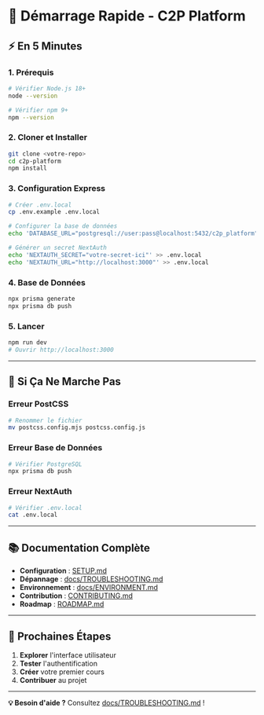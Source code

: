 # 🚀 Démarrage Rapide - C2P Platform

## ⚡ **En 5 Minutes**

### **1. Prérequis**
```bash
# Vérifier Node.js 18+
node --version

# Vérifier npm 9+
npm --version
```

### **2. Cloner et Installer**
```bash
git clone <votre-repo>
cd c2p-platform
npm install
```

### **3. Configuration Express**
```bash
# Créer .env.local
cp .env.example .env.local

# Configurer la base de données
echo 'DATABASE_URL="postgresql://user:pass@localhost:5432/c2p_platform"' >> .env.local

# Générer un secret NextAuth
echo 'NEXTAUTH_SECRET="votre-secret-ici"' >> .env.local
echo 'NEXTAUTH_URL="http://localhost:3000"' >> .env.local
```

### **4. Base de Données**
```bash
npx prisma generate
npx prisma db push
```

### **5. Lancer**
```bash
npm run dev
# Ouvrir http://localhost:3000
```

---

## 🔧 **Si Ça Ne Marche Pas**

### **Erreur PostCSS**
```bash
# Renommer le fichier
mv postcss.config.mjs postcss.config.js
```

### **Erreur Base de Données**
```bash
# Vérifier PostgreSQL
npx prisma db push
```

### **Erreur NextAuth**
```bash
# Vérifier .env.local
cat .env.local
```

---

## 📚 **Documentation Complète**

- **Configuration** : [SETUP.md](SETUP.md)
- **Dépannage** : [docs/TROUBLESHOOTING.md](docs/TROUBLESHOOTING.md)
- **Environnement** : [docs/ENVIRONMENT.md](docs/ENVIRONMENT.md)
- **Contribution** : [CONTRIBUTING.md](CONTRIBUTING.md)
- **Roadmap** : [ROADMAP.md](ROADMAP.md)

---

## 🎯 **Prochaines Étapes**

1. **Explorer** l'interface utilisateur
2. **Tester** l'authentification
3. **Créer** votre premier cours
4. **Contribuer** au projet

---

**💡 Besoin d'aide ?** Consultez [docs/TROUBLESHOOTING.md](docs/TROUBLESHOOTING.md) !

